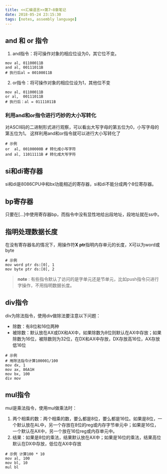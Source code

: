 ```yaml
---
title: <<汇编语言>>第7~8章笔记
date: 2018-05-24 23:15:30
tags: [notes, assembly language]
---
```

## and 和 or 指令
1. and指令：将可操作对象的相应位设为0，其它位不变。
```
mov al, 01100011B
and al, 00111011B
# 执行后al = 00100011B
```
2. or指令：将可操作对象的相应位设为1，其他位不变
```
mov al, 01100011B
or al,  00111011B
# 执行后：al = 01111011B
```
### 利用and和or指令进行巧妙的大小写转化
对ASCII码的二进制形式进行观察，可以看出大写字母的第五位为0，小写字母的第五位为1。
这样利用and和or指令就可以进行大小写转化了
```
# 示例
or  al, 00100000B # 转化成小写字符
and al, 11011111B # 转化成大写字符
```

## si和di寄存器
si和di是8086CPU中和bx功能相近的寄存器，si和di不能分成两个8位寄存器。
## bp寄存器
只要在[...]中使用寄存器bp，而指令中没有显性地给出段地址，段地址就在ss中。
## 指明处理数据长度
在没有寄存器名的情况下，用操作符**X ptr**指明内存单元的长度，X可以为word或byte
```
# 示例
mov word ptr ds:[0], 1
mov byte ptr ds:[0], 2
```
>**note** : 有些指令默认了访问的是字单元还是节单元，比如push指令只进行字操作，不用指明数据长度。

## div指令
div为除法指令，使用div做除法要注意以下问题：
* 除数：有8位和16位两种
* 被除数：默认放在AX或DX和AX中，如果除数为8位则默认在AX中存放；如果除数为16位，被除数则为32位，在DX和AX中存放，DX存放高16位，AX存放低16位

```
# 示例
# 用除法指令计算100001/100
mov dx, 1
mov ax, 86A1H
mov bx, 100
div mov
```
## mul指令
mul是乘法指令，使用mul做乘法时：
1. 两个相乘的数：两个相乘的数，要么都是8位，要么都是16位。如果是8位，一个默认放在AL中，另一个存放在8位的reg或内存字节单元中；如果是16位，一个默认在AX中，另一个放在16位reg或内存单元中。
2. 结果：如果是8位的乘法，结果默认放在AX中；如果是16位的乘法，结果高位默认在DX中存放，低位在AX中存放
```
# 示例 计算100 * 10
mov al, 100
mov bl, 10
mul bl
```
